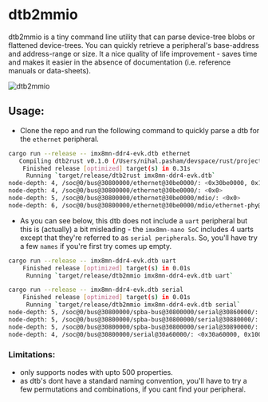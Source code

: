 # dtb2mmio 
dtb2mmio is a tiny command line utility that can parse device-tree blobs or flattened device-trees. You can quickly retrieve a peripheral's base-address and address-range or size. It a nice quality of life improvement - saves time and makes it easier in the absence of documentation (i.e. reference manuals or data-sheets). 

![dtb2mmio](https://www.youtube.com/live/xJ99jrxwbTk?feature=share "dtb2mmio - parse device-trees")

## Usage:

- Clone the repo and run the following command to quickly parse a dtb for the `ethernet` peripheral. 

```sh
cargo run --release -- imx8mn-ddr4-evk.dtb ethernet
   Compiling dtb2rust v0.1.0 (/Users/nihal.pasham/devspace/rust/projects/exp/dtb2rust)
    Finished release [optimized] target(s) in 0.31s
     Running `target/release/dtb2rust imx8mn-ddr4-evk.dtb`
node-depth: 4, /soc@0/bus@30800000/ethernet@30be0000/: <0x30be0000, 0x10000>
node-depth: 4, /soc@0/bus@30800000/ethernet@30be0000/: <0x0>
node-depth: 5, /soc@0/bus@30800000/ethernet@30be0000/mdio/: <0x0>
node-depth: 6, /soc@0/bus@30800000/ethernet@30be0000/mdio/ethernet-phy@0/: <0x0>
```
- As you can see below, this dtb does not include a `uart` peripheral but this is (actually) a bit misleading - the `imx8mn-nano SoC` includes 4 uarts except that they're referred to as `serial peripherals`. So, you'll have try a few `names` if you're first try comes up empty.

```sh
cargo run --release -- imx8mn-ddr4-evk.dtb uart
    Finished release [optimized] target(s) in 0.01s
     Running `target/release/dtb2mmio imx8mn-ddr4-evk.dtb uart`

cargo run --release -- imx8mn-ddr4-evk.dtb serial
    Finished release [optimized] target(s) in 0.01s
     Running `target/release/dtb2mmio imx8mn-ddr4-evk.dtb serial`
node-depth: 5, /soc@0/bus@30800000/spba-bus@30800000/serial@30860000/: <0x30860000, 0x10000>
node-depth: 5, /soc@0/bus@30800000/spba-bus@30800000/serial@30880000/: <0x30880000, 0x10000>
node-depth: 5, /soc@0/bus@30800000/spba-bus@30800000/serial@30890000/: <0x30890000, 0x10000>
node-depth: 4, /soc@0/bus@30800000/serial@30a60000/: <0x30a60000, 0x10000>
```

### Limitations:

- only supports nodes with upto 500 properties.
- as dtb's dont have a standard naming convention, you'll have to try a few permutations and combinations, if you cant find your peripheral. 